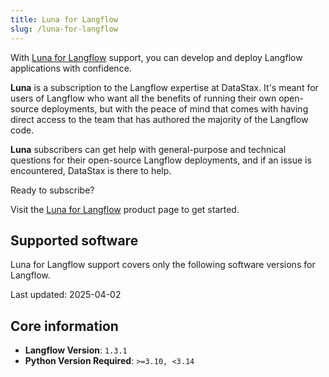 ```yaml
---
title: Luna for Langflow
slug: /luna-for-langflow
---
```


With [Luna for Langflow](https://www.datastax.com/products/luna-langflow) support, you can develop and deploy Langflow applications with confidence.

**Luna** is a subscription to the Langflow expertise at DataStax. It's meant for users of Langflow who want all the benefits of running their own open-source deployments, but with the peace of mind that comes with having direct access to the team that has authored the majority of the Langflow code.

**Luna** subscribers can get help with general-purpose and technical questions for their open-source Langflow deployments, and if an issue is encountered, DataStax is there to help.

Ready to subscribe?

Visit the [Luna for Langflow](https://www.datastax.com/products/luna-langflow) product page to get started.

## Supported software

Luna for Langflow support covers only the following software versions for Langflow.

Last updated: 2025-04-02

## Core information
- **Langflow Version**: `1.3.1`
- **Python Version Required**: `>=3.10, <3.14`